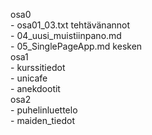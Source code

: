 osa0    
    - osa01_03.txt tehtävänannot    
    - 04_uusi_muistiinpano.md     
    - 05_SinglePageApp.md kesken    
osa1    
    - kurssitiedot      
    - unicafe      
    - anekdootit      
osa2    
    - puhelinluettelo      
    - maiden_tiedot      
